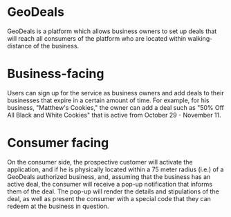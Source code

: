 # GeoDeals

GeoDeals is a platform which allows business owners to set up deals that will reach all consumers of the platform who are located within walking-distance of the business.

# Business-facing

Users can sign up for the service as business owners and add deals to their businesses that expire in a certain amount of time. For example, for his business, "Matthew's Cookies," the owner can add a deal such as "50% Off All Black and White Cookies" that is active from October 29 - November 11. 

# Consumer facing

On the consumer side, the prospective customer will activate the application, and if he is physically located within a 75 meter radius (i.e.) of a GeoDeals authorized business, and, assuming that the business has an active deal, the consumer will receive a pop-up notification that informs them of the deal. The pop-up will render the details and stipulations of the deal, as well as present the consumer with a special code that they can redeem at the business in question.


